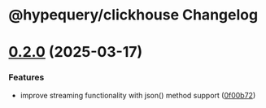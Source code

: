 # @hypequery/clickhouse Changelog

# [0.2.0](https://github.com/lureilly1/hypequery/compare/v0.1.0...v0.2.0) (2025-03-17)


### Features

* improve streaming functionality with json() method support ([0f00b72](https://github.com/lureilly1/hypequery/commit/0f00b7297d025868427e9c7b579f0b4b97703eff))
